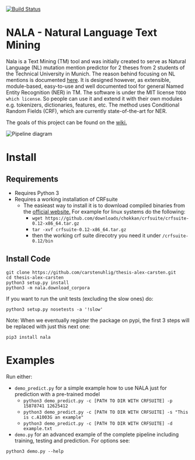 [![Build Status](https://magnum.travis-ci.com/carstenuhlig/thesis-alex-carsten.svg?token=VhCZKjoiPjzKEaXybidS&branch=develop)](https://magnum.travis-ci.com/carstenuhlig/thesis-alex-carsten)

# NALA - Natural Language Text Mining
Nala is a Text Mining (TM) tool and was initially created to serve as Natural Language (NL) mutation mention predictor for 2 theses from 2 students of the Technical University in Munich. The reason behind focusing on NL mentions is documented [here](https://github.com/carstenuhlig/thesis-alex-carsten/wiki/Natural-language-mentions). It is designed however, as extensible, module-based, easy-to-use and well documented tool for general Named Entity Recognition (NER) in TM. The software is under the MIT license `TODO which license`. So people can use it and extend it with their own modules e.g. tokenizers,  dictionaries, features, etc. The method uses Conditional Random Fields (CRF), which are currently state-of-the-art for NER.

The goals of this project can be found on the [wiki.](https://github.com/carstenuhlig/thesis-alex-carsten/wiki#goals-of-2-theses-and-this-method)

![Pipeline diagram](https://www.lucidchart.com/publicSegments/view/558052b8-fcf0-4e3b-a6b4-05990a008f2c/image.png)

# Install

##  Requirements

* Requires Python 3
* Requires a working installation of CRFsuite
    * The easieast way to install it is to download compiled binaries from the [official website.](http://www.chokkan.org/software/crfsuite/) For example for linux systems do the following:
        * `wget https://github.com/downloads/chokkan/crfsuite/crfsuite-0.12-x86_64.tar.gz`
        * `tar -xvf crfsuite-0.12-x86_64.tar.gz`
        * then the working crf suite direcotry you need it under `/crfsuite-0.12/bin`

## Install Code

    git clone https://github.com/carstenuhlig/thesis-alex-carsten.git
    cd thesis-alex-carsten
    python3 setup.py install
    python3 -m nala.download_corpora

 If you want to run the unit tests (excluding the slow ones) do:

    python3 setup.py nosetests -a '!slow'

 Note: When we eventually register the package on pypi, the first 3 steps will be replaced with just this next one:

    pip3 install nala

# Examples
Run either:
* `demo_predict.py` for a simple example how to use NALA just for prediction with a pre-trained model
    * `python3 demo_predict.py -c [PATH TO DIR WITH CRFSUITE] -p 15878741 12625412`
    * `python3 demo_predict.py -c [PATH TO DIR WITH CRFSUITE] -s "This is c.A1003G an example"`
    * `python3 demo_predict.py -c [PATH TO DIR WITH CRFSUITE] -d example.txt`
* `demo.py` for an advanced example of the complete pipeline including training, testing and prediction. For options see:

```python3 demo.py --help```
